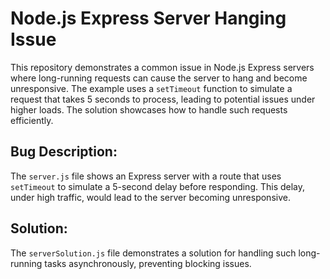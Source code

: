# Node.js Express Server Hanging Issue

This repository demonstrates a common issue in Node.js Express servers where long-running requests can cause the server to hang and become unresponsive. The example uses a `setTimeout` function to simulate a request that takes 5 seconds to process, leading to potential issues under higher loads. The solution showcases how to handle such requests efficiently.

## Bug Description:
The `server.js` file shows an Express server with a route that uses `setTimeout` to simulate a 5-second delay before responding. This delay, under high traffic, would lead to the server becoming unresponsive.

## Solution:
The `serverSolution.js` file demonstrates a solution for handling such long-running tasks asynchronously, preventing blocking issues.